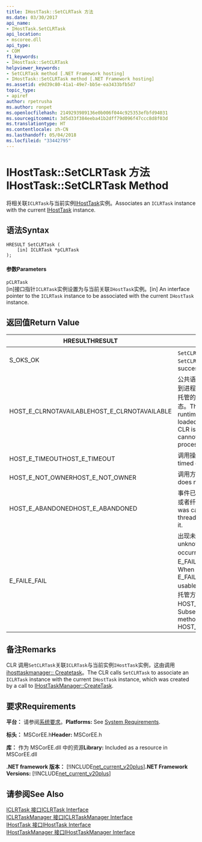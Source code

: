```yaml
---
title: IHostTask::SetCLRTask 方法
ms.date: 03/30/2017
api_name:
- IHostTask.SetCLRTask
api_location:
- mscoree.dll
api_type:
- COM
f1_keywords:
- IHostTask::SetCLRTask
helpviewer_keywords:
- SetCLRTask method [.NET Framework hosting]
- IHostTask::SetCLRTask method [.NET Framework hosting]
ms.assetid: e9d39c80-41a1-49e7-bb5e-ea3433bfb5d7
topic_type:
- apiref
author: rpetrusha
ms.author: ronpet
ms.openlocfilehash: 2149293989136e0b006f044c925353efbfd94031
ms.sourcegitcommit: 3d5d33f384eeba41b2dff79d096f47ccc8d8f03d
ms.translationtype: HT
ms.contentlocale: zh-CN
ms.lasthandoff: 05/04/2018
ms.locfileid: "33442795"
---
```

# <a name="ihosttasksetclrtask-method"></a><span data-ttu-id="235b4-102">IHostTask::SetCLRTask 方法</span><span class="sxs-lookup"><span data-stu-id="235b4-102">IHostTask::SetCLRTask Method</span></span>
<span data-ttu-id="235b4-103">将相关联`ICLRTask`与当前实例[IHostTask](../../../../docs/framework/unmanaged-api/hosting/ihosttask-interface.md)实例。</span><span class="sxs-lookup"><span data-stu-id="235b4-103">Associates an `ICLRTask` instance with the current [IHostTask](../../../../docs/framework/unmanaged-api/hosting/ihosttask-interface.md) instance.</span></span>  
  
## <a name="syntax"></a><span data-ttu-id="235b4-104">语法</span><span class="sxs-lookup"><span data-stu-id="235b4-104">Syntax</span></span>  
  
```  
HRESULT SetCLRTask (  
    [in] ICLRTask *pCLRTask  
);  
```  
  
#### <a name="parameters"></a><span data-ttu-id="235b4-105">参数</span><span class="sxs-lookup"><span data-stu-id="235b4-105">Parameters</span></span>  
 `pCLRTask`  
 <span data-ttu-id="235b4-106">[in]接口指针`ICLRTask`实例设置为与当前关联`IHostTask`实例。</span><span class="sxs-lookup"><span data-stu-id="235b4-106">[in] An interface pointer to the `ICLRTask` instance to be associated with the current `IHostTask` instance.</span></span>  
  
## <a name="return-value"></a><span data-ttu-id="235b4-107">返回值</span><span class="sxs-lookup"><span data-stu-id="235b4-107">Return Value</span></span>  
  
|<span data-ttu-id="235b4-108">HRESULT</span><span class="sxs-lookup"><span data-stu-id="235b4-108">HRESULT</span></span>|<span data-ttu-id="235b4-109">描述</span><span class="sxs-lookup"><span data-stu-id="235b4-109">Description</span></span>|  
|-------------|-----------------|  
|<span data-ttu-id="235b4-110">S_OK</span><span class="sxs-lookup"><span data-stu-id="235b4-110">S_OK</span></span>|<span data-ttu-id="235b4-111">`SetCLRTask` 已成功返回。</span><span class="sxs-lookup"><span data-stu-id="235b4-111">`SetCLRTask` returned successfully.</span></span>|  
|<span data-ttu-id="235b4-112">HOST_E_CLRNOTAVAILABLE</span><span class="sxs-lookup"><span data-stu-id="235b4-112">HOST_E_CLRNOTAVAILABLE</span></span>|<span data-ttu-id="235b4-113">公共语言运行时 (CLR) 尚未加载到进程中，或 CLR 处于不能运行托管的代码或成功处理调用的状态。</span><span class="sxs-lookup"><span data-stu-id="235b4-113">The common language runtime (CLR) has not been loaded into a process, or the CLR is in a state in which it cannot run managed code or process the call successfully.</span></span>|  
|<span data-ttu-id="235b4-114">HOST_E_TIMEOUT</span><span class="sxs-lookup"><span data-stu-id="235b4-114">HOST_E_TIMEOUT</span></span>|<span data-ttu-id="235b4-115">调用操作已超时。</span><span class="sxs-lookup"><span data-stu-id="235b4-115">The call timed out.</span></span>|  
|<span data-ttu-id="235b4-116">HOST_E_NOT_OWNER</span><span class="sxs-lookup"><span data-stu-id="235b4-116">HOST_E_NOT_OWNER</span></span>|<span data-ttu-id="235b4-117">调用方不拥有该锁。</span><span class="sxs-lookup"><span data-stu-id="235b4-117">The caller does not own the lock.</span></span>|  
|<span data-ttu-id="235b4-118">HOST_E_ABANDONED</span><span class="sxs-lookup"><span data-stu-id="235b4-118">HOST_E_ABANDONED</span></span>|<span data-ttu-id="235b4-119">事件已被取消时被阻塞的线程，或者纤程正在等待它。</span><span class="sxs-lookup"><span data-stu-id="235b4-119">An event was canceled while a blocked thread or fiber was waiting on it.</span></span>|  
|<span data-ttu-id="235b4-120">E_FAIL</span><span class="sxs-lookup"><span data-stu-id="235b4-120">E_FAIL</span></span>|<span data-ttu-id="235b4-121">出现未知的灾难性故障。</span><span class="sxs-lookup"><span data-stu-id="235b4-121">An unknown catastrophic failure occurred.</span></span> <span data-ttu-id="235b4-122">如果某方法返回 E_FAIL，CLR 不再可用进程内。</span><span class="sxs-lookup"><span data-stu-id="235b4-122">When a method returns E_FAIL, the CLR is no longer usable within the process.</span></span> <span data-ttu-id="235b4-123">到托管方法的后续调用会返回 HOST_E_CLRNOTAVAILABLE。</span><span class="sxs-lookup"><span data-stu-id="235b4-123">Subsequent calls to hosting methods return HOST_E_CLRNOTAVAILABLE.</span></span>|  
  
## <a name="remarks"></a><span data-ttu-id="235b4-124">备注</span><span class="sxs-lookup"><span data-stu-id="235b4-124">Remarks</span></span>  
 <span data-ttu-id="235b4-125">CLR 调用`SetCLRTask`关联`ICLRTask`与当前实例`IHostTask`实例，这由调用[ihosttaskmanager:: Createtask](../../../../docs/framework/unmanaged-api/hosting/ihosttaskmanager-createtask-method.md)。</span><span class="sxs-lookup"><span data-stu-id="235b4-125">The CLR calls `SetCLRTask` to associate an `ICLRTask` instance with the current `IHostTask` instance, which was created by a call to [IHostTaskManager::CreateTask](../../../../docs/framework/unmanaged-api/hosting/ihosttaskmanager-createtask-method.md).</span></span>  
  
## <a name="requirements"></a><span data-ttu-id="235b4-126">要求</span><span class="sxs-lookup"><span data-stu-id="235b4-126">Requirements</span></span>  
 <span data-ttu-id="235b4-127">**平台：** 请参阅[系统要求](../../../../docs/framework/get-started/system-requirements.md)。</span><span class="sxs-lookup"><span data-stu-id="235b4-127">**Platforms:** See [System Requirements](../../../../docs/framework/get-started/system-requirements.md).</span></span>  
  
 <span data-ttu-id="235b4-128">**标头：** MSCorEE.h</span><span class="sxs-lookup"><span data-stu-id="235b4-128">**Header:** MSCorEE.h</span></span>  
  
 <span data-ttu-id="235b4-129">**库：** 作为 MSCorEE.dll 中的资源</span><span class="sxs-lookup"><span data-stu-id="235b4-129">**Library:** Included as a resource in MSCorEE.dll</span></span>  
  
 <span data-ttu-id="235b4-130">**.NET framework 版本：** [!INCLUDE[net_current_v20plus](../../../../includes/net-current-v20plus-md.md)]</span><span class="sxs-lookup"><span data-stu-id="235b4-130">**.NET Framework Versions:** [!INCLUDE[net_current_v20plus](../../../../includes/net-current-v20plus-md.md)]</span></span>  
  
## <a name="see-also"></a><span data-ttu-id="235b4-131">请参阅</span><span class="sxs-lookup"><span data-stu-id="235b4-131">See Also</span></span>  
 [<span data-ttu-id="235b4-132">ICLRTask 接口</span><span class="sxs-lookup"><span data-stu-id="235b4-132">ICLRTask Interface</span></span>](../../../../docs/framework/unmanaged-api/hosting/iclrtask-interface.md)  
 [<span data-ttu-id="235b4-133">ICLRTaskManager 接口</span><span class="sxs-lookup"><span data-stu-id="235b4-133">ICLRTaskManager Interface</span></span>](../../../../docs/framework/unmanaged-api/hosting/iclrtaskmanager-interface.md)  
 [<span data-ttu-id="235b4-134">IHostTask 接口</span><span class="sxs-lookup"><span data-stu-id="235b4-134">IHostTask Interface</span></span>](../../../../docs/framework/unmanaged-api/hosting/ihosttask-interface.md)  
 [<span data-ttu-id="235b4-135">IHostTaskManager 接口</span><span class="sxs-lookup"><span data-stu-id="235b4-135">IHostTaskManager Interface</span></span>](../../../../docs/framework/unmanaged-api/hosting/ihosttaskmanager-interface.md)
